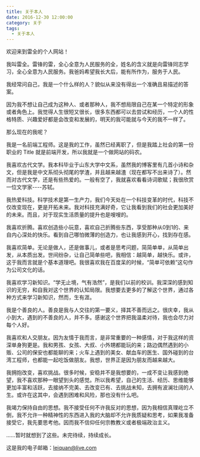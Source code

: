 ```yaml
---
title: 关于本人
date: 2016-12-30 12:00:00
category: 关于
tags:
  - 关于本人
---
```


欢迎来到雷全的个人网站！

我叫雷全。雷锋的雷，全心全意为人民服务的全，姓名的含义就是向雷锋同志学习，全心全意为人民服务。我爸妈希望我长大后，能有所作为，服务于人民。

我经常问自己，我是一个什么样的人？貌似从来没有得出一个准确且易描述的答案。

因为我不想让自己成为这种人、或者那种人，我不想局限自己在某一个特定的形象或者角色上。我觉得人生很短又很长，很多东西都可以去尝试和经历，一个人的性格特质、兴趣爱好都是会改变和发展的，明天的我可能就与今天的我不一样了。

<!--more-->

那么现在的我呢？

我是一名前端工程师。这是我的工作，虽然已经离职了，但是我踏上社会的第一份职业的 Title 就是前端开发，所以我就是一个做网站的码农。

我喜欢古代文学。我本科毕业于山东大学中文系，虽然我的博客里有几首小诗和杂文，但是我是中文系彻头彻尾的学渣，并且越来越渣（现在都写不出来诗了）。然而对古代文学，还是有些热爱的。一般有空了，我就喜欢看看诗词歌赋；我很欣赏一位文学家----苏轼。

我热爱科技。科学技术是第一生产力，我们今天处在一个科技变革的时代，科技不仅改变现在，更是开拓未来。我对科技充满好奇，它让我看到我们的社会更加美好的未来。而且，对于现实生活质量的提升也是嗖嗖的。

我喜欢折腾。喜欢创造些小玩意，喜欢自己折腾些东西，享受那种从0到1的、来自内心深处的快乐。看到自己哪怕微薄的创造力，也让我感到开心，找到存在感。

我喜欢简单。无论是做人，还是做事儿，或者是思考问题，简简单单，从简单出发，从本质出发。世间纷杂，让自己简单些吧，我相信：越简单，越快乐。或许，这于我而言就是个基本道理吧。我很喜欢我在百度呆的时候，“简单可依赖”这句作为公司文化的话。

我喜欢学习新知识。“学无止境，气有浩然”，是我们以前的校训。我深深的感到知识的无穷，和自我对这个世界的认知局限。我想要去更多的了解这个世界，通过各种方式来学习新知识，然而，生有涯。

我是个善良的人。善良是我与人交往的第一要义，择其不善而远之。很庆幸，我从小到大，遇到的不善良的人，并不多。感谢这个世界把我温柔对待，我也会尽力对每个人好。

我喜欢和人交朋友。因为友情于我而言，是非常重要的一种感情，对于我这样的资深单身狗更是。我和男孩、女孩、大叔、小外甥都能玩的来；路边偶然遇到的小贩、公司的保安也都能聊的来；火车上遇到的美女、献血车的医生、国外碰到的台湾工程师，也都能一起吃饭做朋友。我想，世界正是因为朋友而越来越大。

我拥抱改变，喜欢挑战。很多时候，安稳并不是我想要的，一成不变让我感到绝望，我不喜欢那种一眼望到头的感觉。所以我希望，自己的生活、经历、思维能够更加丰富和活跃，去接纳不完美、去改变已有、去挑战未知，去拥有波澜壮阔的人生。或许在这其中，会遇到困难和风险，那也没有什么吧。

我竭力保持自由的思想。我不接受任何不许我反对的思想，因为我相信真理屹立不倒，我不允许一种精神性的东西进入我的大脑却不允许我质疑和思考，如果我准备接受它，我先要思考他。因而我不信仰任何宗教教义或者极端政治主义。

......暂时就想到了这些。未完待续，持续成长。

这是我的电子邮箱：leiquan@live.com
